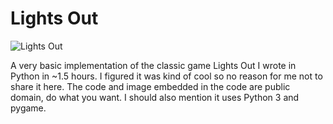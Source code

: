 Lights Out
==========

![Lights Out](https://imgur.com/fmwyCMz)

A very basic implementation of the classic game Lights Out I wrote in Python in ~1.5 hours. I figured it was kind of
cool so no reason for me not to share it here. The code and image embedded in the code are public domain, do what you want.
I should also mention it uses Python 3 and pygame.